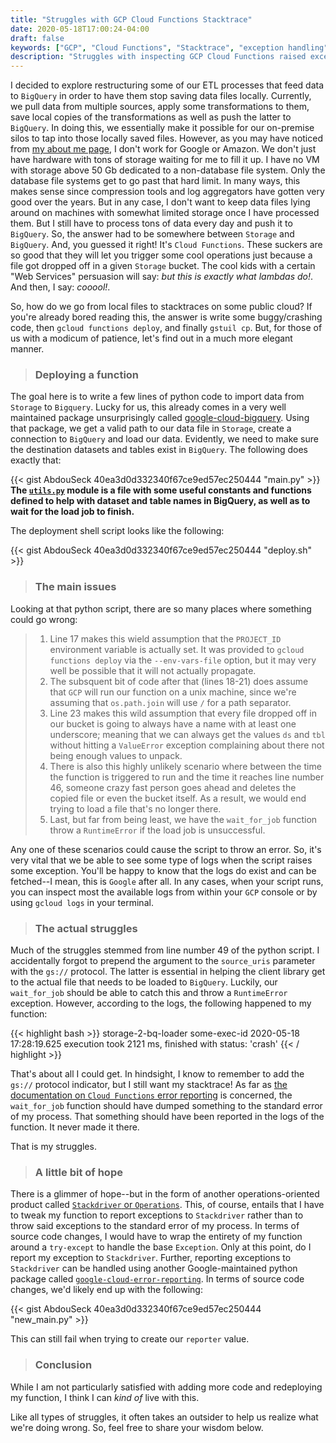 ```yaml
---
title: "Struggles with GCP Cloud Functions Stacktrace"
date: 2020-05-18T17:00:24-04:00
draft: false
keywords: ["GCP", "Cloud Functions", "Stacktrace", "exception handling", "logging", "error reporting"]
description: "Struggles with inspecting GCP Cloud Functions raised exceptions"
---
```


I decided to explore restructuring some of our ETL processes that feed data to `BigQuery` in order to have them stop saving data files locally. Currently, we pull data from multiple sources, apply some transformations to them, save local copies of the transformations as well as push the latter to `BigQuery`. In doing this, we essentially make it possible for our on-premise silos to tap into those locally saved files.
However, as you may have noticed from [my about me page](/post/about), I don't work for Google or Amazon. We don't just have hardware with tons of storage waiting for me to fill it up. I have no VM with storage above 50 Gb dedicated to a non-database file system. Only the database file systems get to go past that hard limit. In many ways, this makes sense since compression tools and log aggregators have gotten very good over the years. But in any case, I don't want to keep data files lying around on machines with somewhat limited storage once I have processed them. But I still have to process tons of data every day and push it to `BigQuery`. So, the answer had to be somewhere between `Storage` and `BigQuery`. And, you guessed it right! It's `Cloud Functions`.
These suckers are so good that they will let you trigger some cool operations just because a file got dropped off in a given `Storage` bucket. The cool kids with a certain "Web Services" persuasion will say: _but this is exactly what lambdas do!_. And then, I say: _cooool!_.

So, how do we go from local files to stacktraces on some public cloud? If you're already bored reading this, the answer is write some buggy/crashing code, then `gcloud functions deploy`, and finally `gstuil cp`. But, for those of us with a modicum of patience, let's find out in a much more elegant manner.

> ### Deploying a function

The goal here is to write a few lines of python code to import data from `Storage` to `Bigquery`. Lucky for us, this already comes in a very well maintained package unsurprisingly called [google-cloud-bigquery](https://pypi.org/project/google-cloud-bigquery/). Using that package, we get a valid path to our data file in `Storage`, create a connection to `BigQuery` and load our data. Evidently, we need to make sure the destination datasets and tables exist in `BigQuery`. The following does exactly that:

{{< gist AbdouSeck 40ea3d0d332340f67ce9ed57ec250444 "main.py" >}}
__The [`utils.py`](AbdouSeck/40ea3d0d332340f67ce9ed57ec250444) module is a file with some useful constants and functions defined to help with dataset and table names in BigQuery, as well as to wait for the load job to finish.__

The deployment shell script looks like the following:

{{< gist AbdouSeck 40ea3d0d332340f67ce9ed57ec250444 "deploy.sh" >}}

> ### The main issues

Looking at that python script, there are so many places where something could go wrong:

>   1. Line 17 makes this wield assumption that the `PROJECT_ID` environment variable is actually set. It was provided to `gcloud functions deploy` via the `--env-vars-file` option, but it may very well be possible that it will not actually propagate.
>   2. The subsquent bit of code after that (lines 18-21) does assume that `GCP` will run our function on a unix machine, since we're assuming that `os.path.join` will use `/` for a path separator.
>   3. Line 23 makes this wild assumption that every file dropped off in our bucket is going to always have a name with at least one underscore; meaning that we can always get the values `ds` and `tbl` without hitting a `ValueError` exception complaining about there not being enough values to unpack.
>   4. There is also this highly unlikely scenario where between the time the function is triggered to run and the time it reaches line number 46, someone crazy fast person goes ahead and deletes the copied file or even the bucket itself. As a result, we would end trying to load a file that's no longer there.
>   5. Last, but far from being least, we have the `wait_for_job` function throw a `RuntimeError` if the load job is unsuccessful.

Any one of these scenarios could cause the script to throw an error. So, it's very vital that we be able to see some type of logs when the script raises some exception. You'll be happy to know that the logs do exist and can be fetched--I mean, this is `Google` after all. In any cases, when your script runs, you can inspect most the available logs from within your `GCP` console or by using `gcloud logs` in your terminal.

> ### The actual struggles

Much of the struggles stemmed from line number 49 of the python script. I accidentally forgot to prepend the argument to the `source_uris` parameter with the `gs://` protocol. The latter is essential in helping the client library get to the actual file that needs to be loaded to `BigQuery`. Luckily, our `wait_for_job` should be able to catch this and throw a `RuntimeError` exception. However, according to the logs, the following happened to my function:

{{< highlight bash >}}
storage-2-bq-loader  some-exec-id  2020-05-18 17:28:19.625  execution took 2121 ms, finished with status: 'crash'
{{< / highlight >}}

That's about all I could get. In hindsight, I know to remember to add the `gs://` protocol indicator, but I still want my stacktrace! As far as [the documentation on `Cloud Functions` error reporting](https://cloud.google.com/functions/docs/monitoring/logging#functions-log-helloworld-python) is concerned, the `wait_for_job` function should have dumped something to the standard error of my process. That something should have been reported in the logs of the function. It never made it there.

That is my struggles.


> ### A little bit of hope

There is a glimmer of hope--but in the form of another operations-oriented product called [`Stackdriver` or `Operations`](https://cloud.google.com/products/operations). This, of course, entails that I have to tweak my function to report exceptions to `Stackdriver` rather than to throw said exceptions to the standard error of my process. In terms of source code changes, I would have to wrap the entirety of my function around a `try-except` to handle the base `Exception`. Only at this point, do I report my exception to `Stackdriver`. Further, reporting exceptions to `Stackdriver` can be handled using another Google-maintained python package called [`google-cloud-error-reporting`](https://cloud.google.com/error-reporting/docs/setup/python). In terms of source code changes, we'd likely end up with the following:

{{< gist AbdouSeck 40ea3d0d332340f67ce9ed57ec250444 "new_main.py" >}}

This can still fail when trying to create our `reporter` value.

> ### Conclusion

While I am not particularly satisfied with adding more code and redeploying my function, I think I can _kind of_ live with this.

Like all types of struggles, it often takes an outsider to help us realize what we're doing wrong. So, feel free to share your wisdom below.